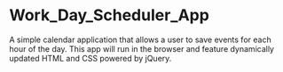 # Work_Day_Scheduler_App
 A simple calendar application that allows a user to save events for each hour of the day. This app will run in the browser and feature dynamically updated HTML and CSS powered by jQuery.

